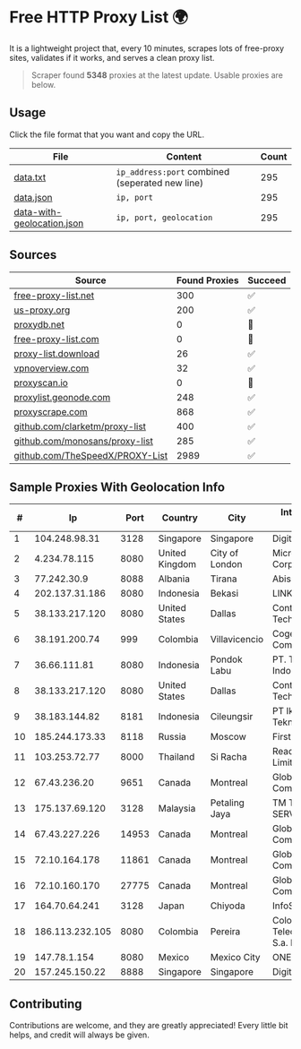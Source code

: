 
# Free HTTP Proxy List 🌍

It is a lightweight project that, every 10 minutes, scrapes lots of free-proxy sites, validates if it works, and serves a clean proxy list.


> Scraper found **5348** proxies at the latest update. Usable proxies are below.

## Usage

Click the file format that you want and copy the URL.


|File|Content|Count|
|----|-------|-----|
|[data.txt](https://raw.githubusercontent.com/themiralay/Proxy-List-World/master/data.txt)|`ip_address:port` combined (seperated new line)|295|
|[data.json](https://raw.githubusercontent.com/themiralay/Proxy-List-World/master/data.json)|`ip, port`|295|
|[data-with-geolocation.json](https://raw.githubusercontent.com/themiralay/Proxy-List-World/master/data-with-geolocation.json)|`ip, port, geolocation`|295|

## Sources

|Source|Found Proxies|Succeed|
|------|-------------|-------|
|[free-proxy-list.net](https://free-proxy-list.net)|300|✅|
|[us-proxy.org](https://www.us-proxy.org)|200|✅|
|[proxydb.net](http://proxydb.net)|0|🚫|
|[free-proxy-list.com](https://free-proxy-list.com/?page=&port=&type%5B%5D=http&type%5B%5D=https&up_time=0&search=Search)|0|🚫|
|[proxy-list.download](https://www.proxy-list.download/HTTP)|26|✅|
|[vpnoverview.com](https://vpnoverview.com/privacy/anonymous-browsing/free-proxy-servers)|32|✅|
|[proxyscan.io](https://www.proxyscan.io)|0|🚫|
|[proxylist.geonode.com](https://proxylist.geonode.com/api/proxy-list?limit=300&page=1&sort_by=lastChecked&sort_type=desc&protocols=http,https)|248|✅|
|[proxyscrape.com](https://api.proxyscrape.com/v2/?request=displayproxies&protocol=http&timeout=10000&country=all&ssl=all&anonymity=all)|868|✅|
|[github.com/clarketm/proxy-list](https://raw.githubusercontent.com/clarketm/proxy-list/master/proxy-list-raw.txt)|400|✅|
|[github.com/monosans/proxy-list](https://raw.githubusercontent.com/monosans/proxy-list/main/proxies/http.txt)|285|✅|
|[github.com/TheSpeedX/PROXY-List](https://raw.githubusercontent.com/TheSpeedX/PROXY-List/master/http.txt)|2989|✅|


## Sample Proxies With Geolocation Info

|#|Ip|Port|Country|City|Internet Service Provider|
|-|--|----|-------|----|-------------------------|
|1|104.248.98.31|3128|Singapore|Singapore|DigitalOcean, LLC|
|2|4.234.78.115|8080|United Kingdom|City of London|Microsoft Corporation|
|3|77.242.30.9|8088|Albania|Tirana|Abissnet ISP|
|4|202.137.31.186|8080|Indonesia|Bekasi|LINKNET|
|5|38.133.217.120|8080|United States|Dallas|ContentKeeper Technologies|
|6|38.191.200.74|999|Colombia|Villavicencio|Cogent Communications|
|7|36.66.111.81|8080|Indonesia|Pondok Labu|PT. Telekomunikasi Indonesia|
|8|38.133.217.120|8080|United States|Dallas|ContentKeeper Technologies|
|9|38.183.144.82|8181|Indonesia|Cileungsir|PT Ikhlas Cipta Teknologi|
|10|185.244.173.33|8118|Russia|Moscow|First Server Limited|
|11|103.253.72.77|8000|Thailand|Si Racha|Readyidc Company Limited|
|12|67.43.236.20|9651|Canada|Montreal|GloboTech Communications|
|13|175.137.69.120|3128|Malaysia|Petaling Jaya|TM TECHNOLOGY SERVICES SDN BHD|
|14|67.43.227.226|14953|Canada|Montreal|GloboTech Communications|
|15|72.10.164.178|11861|Canada|Montreal|GloboTech Communications|
|16|72.10.160.170|27775|Canada|Montreal|GloboTech Communications|
|17|164.70.64.241|3128|Japan|Chiyoda|InfoSphere|
|18|186.113.232.105|8080|Colombia|Pereira|Colombia Telecomunicaciones S.a. ESP|
|19|147.78.1.154|8080|Mexico|Mexico City|ONEPROVIDER|
|20|157.245.150.22|8888|Singapore|Singapore|DigitalOcean, LLC|



## Contributing

Contributions are welcome, and they are greatly appreciated! Every
little bit helps, and credit will always be given.

